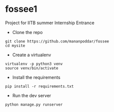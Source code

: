 # fossee1

Project for IITB summer Internship Entrance


- Clone the repo
``` 
git clone https://github.com/mananpoddar/fossee
cd mysite
```
- Create a virtualenv
```
virtualenv -p python3 venv
source venv/bin/activate
```

- Install the requirements
```
pip install -r requirements.txt
```

- Run the dev server
```
python manage.py runserver
```
